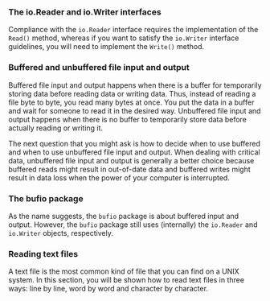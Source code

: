 ### The io.Reader and io.Writer interfaces
Compliance with the `io.Reader` interface requires the implementation of the `Read()` method, whereas if you want to satisfy the `io.Writer` interface guidelines, you will need to implement the `Write()` method.

### Buffered and unbuffered file input and output
Buffered file input and output happens when there is a buffer for temporarily storing data before reading data or writing data. Thus, instead of reading a file byte to byte, you read many bytes at once. You put the data in a buffer and wait for someone to read it in the desired way. Unbuffered file input and output happens when there is no buffer to temporarily store data before actually reading or writing it.

The next question that you might ask is how to decide when to use buffered and when to use unbuffered file input and output. When dealing with critical data, unbuffered file input and output is generally a better choice because buffered reads might result in out-of-date data and buffered writes might result in data loss when the power of your computer is interrupted.

### The bufio package
As the name suggests, the `bufio` package is about buffered input and output. However, the `bufio` package still uses (internally) the `io.Reader` and `io.Writer` objects, respectively.

### Reading text files
A text file is the most common kind of file that you can find on a UNIX system. In this section, you will be shown how to read text files in three ways: line by line, word by word and character by character.